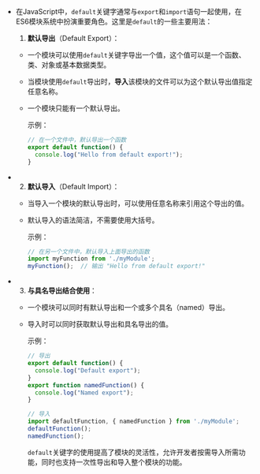 - 在JavaScript中，`default`关键字通常与`export`和`import`语句一起使用，在ES6模块系统中扮演重要角色。这里是`default`的一些主要用法：
  
  1. **默认导出**（Default Export）：
	- 一个模块可以使用`default`关键字导出一个值，这个值可以是一个函数、类、对象或基本数据类型。
	- 当模块使用`default`导出时，**导入**该模块的文件可以为这个默认导出值指定任意名称。
	- 一个模块只能有一个默认导出。
	  
	  示例：
	  ```javascript
	  // 在一个文件中，默认导出一个函数
	  export default function() {
	    console.log("Hello from default export!");
	  }
	  ```
- 2. **默认导入**（Default Import）：
	- 当导入一个模块的默认导出时，可以使用任意名称来引用这个导出的值。
	- 默认导入的语法简洁，不需要使用大括号。
	  
	  示例：
	  ```javascript
	  // 在另一个文件中，默认导入上面导出的函数
	  import myFunction from './myModule';
	  myFunction();  // 输出 "Hello from default export!"
	  ```
- 3. **与具名导出结合使用**：
	- 一个模块可以同时有默认导出和一个或多个具名（named）导出。
	- 导入时可以同时获取默认导出和具名导出的值。
	  
	  示例：
	  ```javascript
	  // 导出
	  export default function() {
	    console.log("Default export");
	  }
	  export function namedFunction() {
	    console.log("Named export");
	  }
	  
	  // 导入
	  import defaultFunction, { namedFunction } from './myModule';
	  defaultFunction();
	  namedFunction();
	  ```
	  
	  `default`关键字的使用提高了模块的灵活性，允许开发者按需导入所需功能，同时也支持一次性导出和导入整个模块的功能。
